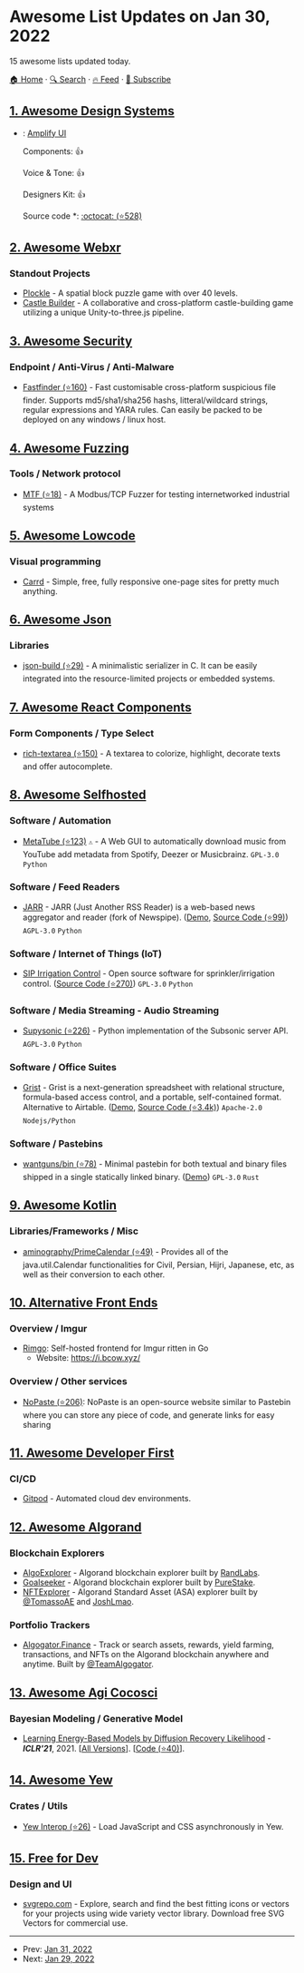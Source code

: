 # Awesome List Updates on Jan 30, 2022

15 awesome lists updated today.

[🏠 Home](/README.md) · [🔍 Search](https://test.trackawesomelist.com/search/) · [🔥 Feed](https://test.trackawesomelist.com/feed.xml) · [📮 Subscribe](https://trackawesomelist.us17.list-manage.com/subscribe?u=d2f0117aa829c83a63ec63c2f&id=36a103854c)



## [1. Awesome Design Systems](/content/alexpate/awesome-design-systems/README.md)

- : [Amplify UI](https://ui.docs.amplify.aws/)

  Components: 👍

  Voice & Tone: 👍

  Designers Kit: 👍

  Source code \*: [:octocat: (⭐528)](https://github.com/aws-amplify/amplify-ui/)



## [2. Awesome Webxr](/content/msub2/awesome-webxr/README.md)

### Standout Projects

*   [Plockle](https://plockle.com/) - A spatial block puzzle game with over 40 levels.
*   [Castle Builder](https://castle.needle.tools/) - A collaborative and cross-platform castle-building game utilizing a unique Unity-to-three.js pipeline.

## [3. Awesome Security](/content/sbilly/awesome-security/README.md)

### Endpoint / Anti-Virus / Anti-Malware

*   [Fastfinder (⭐160)](https://github.com/codeyourweb/fastfinder) - Fast customisable cross-platform suspicious file finder. Supports md5/sha1/sha256 hashs, litteral/wildcard strings, regular expressions and YARA rules. Can easily be packed to be deployed on any windows / linux host.

## [4. Awesome Fuzzing](/content/cpuu/awesome-fuzzing/README.md)

### Tools / Network protocol

*   [MTF (⭐18)](https://github.com/artemiosv/etfa2015) - A Modbus/TCP Fuzzer for testing internetworked industrial systems

## [5. Awesome Lowcode](/content/antdimot/awesome-lowcode/README.md)

### Visual programming

*   [Carrd](https://carrd.co/) - Simple, free, fully responsive one-page sites for pretty much anything.

## [6. Awesome Json](/content/burningtree/awesome-json/README.md)

### Libraries

*   [json-build (⭐29)](https://github.com/lcsmuller/json-build) - A minimalistic serializer in C. It can be easily integrated into the resource-limited projects or embedded systems.

## [7. Awesome React Components](/content/brillout/awesome-react-components/README.md)

### Form Components / Type Select

*   [rich-textarea (⭐150)](https://github.com/inokawa/rich-textarea) - A textarea to colorize, highlight, decorate texts and offer autocomplete.

## [8. Awesome Selfhosted](/content/awesome-selfhosted/awesome-selfhosted/README.md)

### Software / Automation

*   [MetaTube (⭐123)](https://github.com/JVT038/MetaTube) `⚠` - A Web GUI to automatically download music from YouTube add metadata from Spotify, Deezer or Musicbrainz. `GPL-3.0` `Python`

### Software / Feed Readers

*   [JARR](https://1pxsolidblack.pl/jarr-en.html) - JARR (Just Another RSS Reader) is a web-based news aggregator and reader (fork of Newspipe). ([Demo](https://www.jarr.info/), [Source Code (⭐99)](https://github.com/jaesivsm/JARR)) `AGPL-3.0` `Python`

### Software / Internet of Things (IoT)

*   [SIP Irrigation Control](https://dan-in-ca.github.io/SIP/) - Open source software for sprinkler/irrigation control. ([Source Code (⭐270)](https://github.com/Dan-in-CA/SIP)) `GPL-3.0` `Python`

### Software / Media Streaming - Audio Streaming

*   [Supysonic (⭐226)](https://github.com/spl0k/supysonic) - Python implementation of the Subsonic server API. `AGPL-3.0` `Python`

### Software / Office Suites

*   [Grist](https://getgrist.com/) - Grist is a next-generation spreadsheet with relational structure, formula-based access control, and a portable, self-contained format. Alternative to Airtable. ([Demo](https://docs.getgrist.com), [Source Code (⭐3.4k)](https://github.com/gristlabs/grist-core)) `Apache-2.0` `Nodejs/Python`

### Software / Pastebins

*   [wantguns/bin (⭐78)](https://github.com/wantguns/bin) - Minimal pastebin for both textual and binary files shipped in a single statically linked binary. ([Demo](https://basedbin.fly.dev)) `GPL-3.0` `Rust`

## [9. Awesome Kotlin](/content/KotlinBy/awesome-kotlin/README.md)

### Libraries/Frameworks / Misc

*   [aminography/PrimeCalendar (⭐49)](https://github.com/aminography/PrimeCalendar) - Provides all of the java.util.Calendar functionalities for Civil, Persian, Hijri, Japanese, etc, as well as their conversion to each other.

## [10. Alternative Front Ends](/content/mendel5/alternative-front-ends/README.md)

### Overview / Imgur

*   [Rimgo](https://codeberg.org/video-prize-ranch/rimgo): Self-hosted frontend for Imgur ritten in Go
    *   Website: <https://i.bcow.xyz/>

### Overview / Other services

*   [NoPaste (⭐206)](https://github.com/bokub/nopaste): NoPaste is an open-source website similar to Pastebin where you can store any piece of code, and generate links for easy sharing

## [11. Awesome Developer First](/content/agamm/awesome-developer-first/README.md)

### CI/CD

*   [Gitpod](https://www.gitpod.io/) - Automated cloud dev environments.

## [12. Awesome Algorand](/content/aorumbayev/awesome-algorand/README.md)

### Blockchain Explorers

*   [AlgoExplorer](https://www.algoexplorer.io/) - Algorand blockchain explorer built by [RandLabs](https://randlabs.io/).
*   [Goalseeker](https://goalseeker.purestake.io/algorand/mainnet) - Algorand blockchain explorer built by [PureStake](https://www.purestake.com/).
*   [NFTExplorer](https://www.nftexplorer.app/) - Algorand Standard Asset (ASA) explorer built by [@TomassoAE](https://twitter.com/TommasoAE) and [JoshLmao](https://twitter.com/JoshLmao).

### Portfolio Trackers

*   [Algogator.Finance](https://algogator.finance/) - Track or search assets, rewards, yield farming, transactions, and NFTs on the Algorand blockchain anywhere and anytime. Built by [@TeamAlgogator](https://twitter.com/TeamAlgogator).

## [13. Awesome Agi Cocosci](/content/YuzheSHI/awesome-agi-cocosci/README.md)

### Bayesian Modeling / Generative Model

*   [Learning Energy-Based Models by Diffusion Recovery Likelihood](https://openreview.net/forum?id=v_1Soh8QUNc) - ***ICLR'21***, 2021. \[[All Versions](https://scholar.google.com/scholar?oi=bibs\&hl=en\&cluster=4399294843209736764)]. \[[Code (⭐40)](https://github.com/ruiqigao/recovery_likelihood)].

## [14. Awesome Yew](/content/jetli/awesome-yew/README.md)

### Crates / Utils

*   [Yew Interop (⭐26)](https://github.com/Madoshakalaka/yew-interop) - Load JavaScript and CSS asynchronously in Yew.

## [15. Free for Dev](/content/ripienaar/free-for-dev/README.md)

### Design and UI

*   [svgrepo.com](https://www.svgrepo.com/) - Explore, search and find the best fitting icons or vectors for your projects using wide variety vector library. Download free SVG Vectors for commercial use.

---

- Prev: [Jan 31, 2022](/content/2022/01/31/README.md)
- Next: [Jan 29, 2022](/content/2022/01/29/README.md)